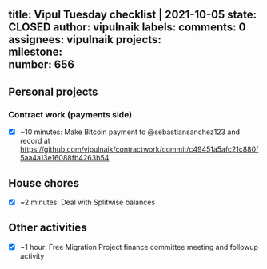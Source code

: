 title:	Vipul Tuesday checklist | 2021-10-05
state:	CLOSED
author:	vipulnaik
labels:	
comments:	0
assignees:	vipulnaik
projects:	
milestone:	
number:	656
--
## Personal projects

### Contract work (payments side)

- [x] ~10 minutes: Make Bitcoin payment to @sebastiansanchez123 and record at https://github.com/vipulnaik/contractwork/commit/c49451a5afc21c880f5aa4a13e16088fb4263b54

## House chores

- [x] ~2 minutes: Deal with Splitwise balances

## Other activities

- [x] ~1 hour: Free Migration Project finance committee meeting and followup activity
